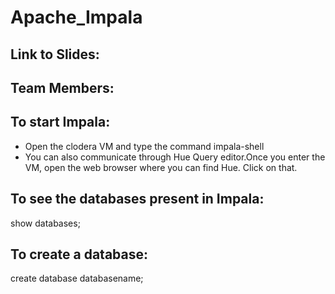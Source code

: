 # Apache_Impala
## Link to Slides:

## Team Members:

## To start Impala:
- Open the clodera VM and type the command impala-shell
- You can also communicate through Hue Query editor.Once you enter the VM, open the web browser where you can find Hue. Click on that.
## To see the databases present in Impala:
show databases;
##  To create a database:
create database databasename;
